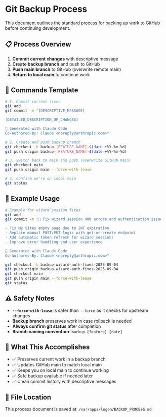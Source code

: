 # Git Backup Process

This document outlines the standard process for backing up work to GitHub before continuing development.

## 📋 Process Overview

1. **Commit current changes** with descriptive message
2. **Create backup branch** and push to GitHub  
3. **Push main branch** to GitHub (overwrite remote main)
4. **Return to local main** to continue work

## 🔧 Commands Template

```bash
# 1. Commit current fixes
git add .
git commit -m "[DESCRIPTIVE_MESSAGE]

[DETAILED_DESCRIPTION_OF_CHANGES]

🤖 Generated with Claude Code
Co-Authored-By: Claude <noreply@anthropic.com>"

# 2. Create and push backup branch
git checkout -b backup-[FEATURE_NAME]-$(date +%Y-%m-%d)
git push origin backup-[FEATURE_NAME]-$(date +%Y-%m-%d)

# 3. Switch back to main and push (overwrite GitHub main)
git checkout main  
git push origin main --force-with-lease

# 4. Confirm we're on local main
git status
```

## 📝 Example Usage

```bash
# Example for wizard session fixes
git add .
git commit -m "🔧 Fix wizard session 400 errors and authentication issues

- Fix My Sites empty page due to JWT expiration
- Replace manual POST/PUT logic with get-or-create endpoint
- Add automatic token refresh for wizard sessions
- Improve error handling and user experience

🤖 Generated with Claude Code
Co-Authored-By: Claude <noreply@anthropic.com>"

git checkout -b backup-wizard-auth-fixes-2025-09-04
git push origin backup-wizard-auth-fixes-2025-09-04
git checkout main
git push origin main --force-with-lease
git status
```

## ⚠️ Safety Notes

- **`--force-with-lease`** is safer than `--force` as it checks for upstream changes
- **Backup branch** preserves work in case rollback is needed
- **Always confirm git status** after completion
- **Branch naming convention**: `backup-[feature]-[date]`

## 🎯 What This Accomplishes

- ✅ Preserves current work in a backup branch
- ✅ Updates GitHub main to match local main
- ✅ Keeps you on local main to continue working
- ✅ Safe backup available if needed later
- ✅ Clean commit history with descriptive messages

## 📁 File Location

This process document is saved at: `/var/apps/logen/BACKUP_PROCESS.md`